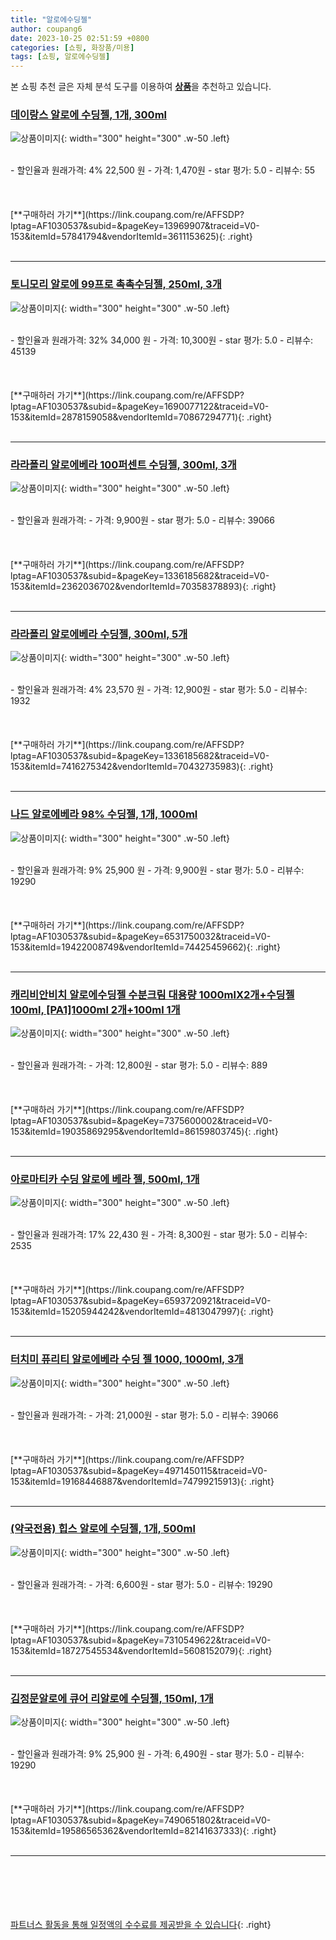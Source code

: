 ```yaml
---
title: "알로에수딩젤"
author: coupang6
date: 2023-10-25 02:51:59 +0800
categories: [쇼핑, 화장품/미용]
tags: [쇼핑, 알로에수딩젤]
---
```


본 쇼핑 추천 글은 자체 분석 도구를 이용하여 [**상품**](https://link.coupang.com/a/bao1ui)을 추천하고 있습니다.

### [데이랑스 알로에 수딩젤, 1개, 300ml](https://link.coupang.com/re/AFFSDP?lptag=AF1030537&subid=&pageKey=13969907&traceid=V0-153&itemId=57841794&vendorItemId=3611153625)

![상품이미지](https://thumbnail10.coupangcdn.com/thumbnails/remote/230x230ex/image/vendor_inventory/3b6b/585bd462ef535845f2b48e089569a6a26b1185689779c981f8a36376a182.jpg){: width="300" height="300" .w-50 .left}


<br>
- 할인율과 원래가격: 4%  22,500   원
- 가격: 1,470원
- star 평가: 5.0
- 리뷰수: 55
<br>
<br>
<br>
<br>
[**구매하러 가기**](https://link.coupang.com/re/AFFSDP?lptag=AF1030537&subid=&pageKey=13969907&traceid=V0-153&itemId=57841794&vendorItemId=3611153625){: .right}
<br>
<br>

---

### [토니모리 알로에 99프로 촉촉수딩젤, 250ml, 3개](https://link.coupang.com/re/AFFSDP?lptag=AF1030537&subid=&pageKey=1690077122&traceid=V0-153&itemId=2878159058&vendorItemId=70867294771)

![상품이미지](https://thumbnail7.coupangcdn.com/thumbnails/remote/230x230ex/image/retail/images/1816910484041251-71e59913-0c2f-43bb-9ea6-ad0a5e86bc4d.jpg){: width="300" height="300" .w-50 .left}


<br>
- 할인율과 원래가격: 32%  34,000   원
- 가격: 10,300원
- star 평가: 5.0
- 리뷰수: 45139
<br>
<br>
<br>
<br>
[**구매하러 가기**](https://link.coupang.com/re/AFFSDP?lptag=AF1030537&subid=&pageKey=1690077122&traceid=V0-153&itemId=2878159058&vendorItemId=70867294771){: .right}
<br>
<br>

---

### [라라폴리 알로에베라 100퍼센트 수딩젤, 300ml, 3개](https://link.coupang.com/re/AFFSDP?lptag=AF1030537&subid=&pageKey=1336185682&traceid=V0-153&itemId=2362036702&vendorItemId=70358378893)

![상품이미지](https://thumbnail9.coupangcdn.com/thumbnails/remote/230x230ex/image/retail/images/2020/03/11/16/0/a1b4119a-00a4-4ca4-957f-e35cbad5bead.jpg){: width="300" height="300" .w-50 .left}


<br>
- 할인율과 원래가격: 
- 가격: 9,900원
- star 평가: 5.0
- 리뷰수: 39066
<br>
<br>
<br>
<br>
[**구매하러 가기**](https://link.coupang.com/re/AFFSDP?lptag=AF1030537&subid=&pageKey=1336185682&traceid=V0-153&itemId=2362036702&vendorItemId=70358378893){: .right}
<br>
<br>

---

### [라라폴리 알로에베라 수딩젤, 300ml, 5개](https://link.coupang.com/re/AFFSDP?lptag=AF1030537&subid=&pageKey=1336185682&traceid=V0-153&itemId=7416275342&vendorItemId=70432735983)

![상품이미지](https://thumbnail7.coupangcdn.com/thumbnails/remote/230x230ex/image/retail/images/3724789305114707-a083525f-cd9d-4f06-ba86-4c27936b8531.jpg){: width="300" height="300" .w-50 .left}


<br>
- 할인율과 원래가격: 4%  23,570   원
- 가격: 12,900원
- star 평가: 5.0
- 리뷰수: 1932
<br>
<br>
<br>
<br>
[**구매하러 가기**](https://link.coupang.com/re/AFFSDP?lptag=AF1030537&subid=&pageKey=1336185682&traceid=V0-153&itemId=7416275342&vendorItemId=70432735983){: .right}
<br>
<br>

---

### [나드 알로에베라 98% 수딩젤, 1개, 1000ml](https://link.coupang.com/re/AFFSDP?lptag=AF1030537&subid=&pageKey=6531750032&traceid=V0-153&itemId=19422008749&vendorItemId=74425459662)

![상품이미지](https://thumbnail10.coupangcdn.com/thumbnails/remote/230x230ex/image/retail/images/4443995603614133-a5c63392-a664-45e5-a3fe-4e7c15483d3a.jpg){: width="300" height="300" .w-50 .left}


<br>
- 할인율과 원래가격: 9%  25,900   원
- 가격: 9,900원
- star 평가: 5.0
- 리뷰수: 19290
<br>
<br>
<br>
<br>
[**구매하러 가기**](https://link.coupang.com/re/AFFSDP?lptag=AF1030537&subid=&pageKey=6531750032&traceid=V0-153&itemId=19422008749&vendorItemId=74425459662){: .right}
<br>
<br>

---

### [캐리비안비치 알로에수딩젤 수분크림 대용량 1000mlX2개+수딩젤 100ml, [PA1]1000ml 2개+100ml 1개](https://link.coupang.com/re/AFFSDP?lptag=AF1030537&subid=&pageKey=7375600002&traceid=V0-153&itemId=19035869295&vendorItemId=86159803745)

![상품이미지](https://thumbnail7.coupangcdn.com/thumbnails/remote/230x230ex/image/vendor_inventory/6828/244e9e11cf3e361e7f1b356881adbc5a2635d2a08e25205ed9bd8f5c77e6.jpg){: width="300" height="300" .w-50 .left}


<br>
- 할인율과 원래가격: 
- 가격: 12,800원
- star 평가: 5.0
- 리뷰수: 889
<br>
<br>
<br>
<br>
[**구매하러 가기**](https://link.coupang.com/re/AFFSDP?lptag=AF1030537&subid=&pageKey=7375600002&traceid=V0-153&itemId=19035869295&vendorItemId=86159803745){: .right}
<br>
<br>

---

### [아로마티카 수딩 알로에 베라 젤, 500ml, 1개](https://link.coupang.com/re/AFFSDP?lptag=AF1030537&subid=&pageKey=6593720921&traceid=V0-153&itemId=15205944242&vendorItemId=4813047997)

![상품이미지](https://thumbnail9.coupangcdn.com/thumbnails/remote/230x230ex/image/retail/images/131309007434348-7abc8c54-ec43-44e3-b748-ea151987030e.jpg){: width="300" height="300" .w-50 .left}


<br>
- 할인율과 원래가격: 17%  22,430   원
- 가격: 8,300원
- star 평가: 5.0
- 리뷰수: 2535
<br>
<br>
<br>
<br>
[**구매하러 가기**](https://link.coupang.com/re/AFFSDP?lptag=AF1030537&subid=&pageKey=6593720921&traceid=V0-153&itemId=15205944242&vendorItemId=4813047997){: .right}
<br>
<br>

---

### [터치미 퓨리티 알로에베라 수딩 젤 1000, 1000ml, 3개](https://link.coupang.com/re/AFFSDP?lptag=AF1030537&subid=&pageKey=4971450115&traceid=V0-153&itemId=19168446887&vendorItemId=74799215913)

![상품이미지](https://thumbnail9.coupangcdn.com/thumbnails/remote/230x230ex/image/rs_quotation_api/ypzjohrz/ecf9861a00ce457aa4c188dcee78899f.jpg){: width="300" height="300" .w-50 .left}


<br>
- 할인율과 원래가격: 
- 가격: 21,000원
- star 평가: 5.0
- 리뷰수: 39066
<br>
<br>
<br>
<br>
[**구매하러 가기**](https://link.coupang.com/re/AFFSDP?lptag=AF1030537&subid=&pageKey=4971450115&traceid=V0-153&itemId=19168446887&vendorItemId=74799215913){: .right}
<br>
<br>

---

### [(약국전용) 힙스 알로에 수딩젤, 1개, 500ml](https://link.coupang.com/re/AFFSDP?lptag=AF1030537&subid=&pageKey=7310549622&traceid=V0-153&itemId=18727545534&vendorItemId=5608152079)

![상품이미지](https://thumbnail10.coupangcdn.com/thumbnails/remote/230x230ex/image/vendor_inventory/d74e/ee7bb1ff878bbeff6542feb5b4595bd40797168d06351b0a835bc348c7ad.jpg){: width="300" height="300" .w-50 .left}


<br>
- 할인율과 원래가격: 
- 가격: 6,600원
- star 평가: 5.0
- 리뷰수: 19290
<br>
<br>
<br>
<br>
[**구매하러 가기**](https://link.coupang.com/re/AFFSDP?lptag=AF1030537&subid=&pageKey=7310549622&traceid=V0-153&itemId=18727545534&vendorItemId=5608152079){: .right}
<br>
<br>

---

### [김정문알로에 큐어 리알로에 수딩젤, 150ml, 1개](https://link.coupang.com/re/AFFSDP?lptag=AF1030537&subid=&pageKey=7490651802&traceid=V0-153&itemId=19586565362&vendorItemId=82141637333)

![상품이미지](https://thumbnail6.coupangcdn.com/thumbnails/remote/230x230ex/image/retail/images/5746825331773239-412a8056-61bf-4e10-b028-daa22a1bebac.jpg){: width="300" height="300" .w-50 .left}


<br>
- 할인율과 원래가격: 9%  25,900   원
- 가격: 6,490원
- star 평가: 5.0
- 리뷰수: 19290
<br>
<br>
<br>
<br>
[**구매하러 가기**](https://link.coupang.com/re/AFFSDP?lptag=AF1030537&subid=&pageKey=7490651802&traceid=V0-153&itemId=19586565362&vendorItemId=82141637333){: .right}
<br>
<br>

---
<br><br><br><br><br> [파트너스 활동을 통해 일정액의 수수료를 제공받을 수 있습니다](https://link.coupang.com/a/bao1ui){: .right}
